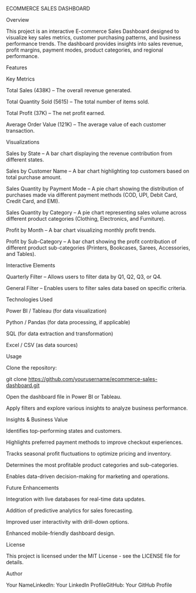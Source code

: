 ECOMMERCE SALES DASHBOARD

Overview

This project is an interactive E-commerce Sales Dashboard designed to visualize key sales metrics, customer purchasing patterns, and business performance trends. The dashboard provides insights into sales revenue, profit margins, payment modes, product categories, and regional performance.

Features

Key Metrics

Total Sales (438K) – The overall revenue generated.

Total Quantity Sold (5615) – The total number of items sold.

Total Profit (37K) – The net profit earned.

Average Order Value (121K) – The average value of each customer transaction.

Visualizations

Sales by State – A bar chart displaying the revenue contribution from different states.

Sales by Customer Name – A bar chart highlighting top customers based on total purchase amount.

Sales Quantity by Payment Mode – A pie chart showing the distribution of purchases made via different payment methods (COD, UPI, Debit Card, Credit Card, and EMI).

Sales Quantity by Category – A pie chart representing sales volume across different product categories (Clothing, Electronics, and Furniture).

Profit by Month – A bar chart visualizing monthly profit trends.

Profit by Sub-Category – A bar chart showing the profit contribution of different product sub-categories (Printers, Bookcases, Sarees, Accessories, and Tables).

Interactive Elements

Quarterly Filter – Allows users to filter data by Q1, Q2, Q3, or Q4.

General Filter – Enables users to filter sales data based on specific criteria.

Technologies Used

Power BI / Tableau (for data visualization)

Python / Pandas (for data processing, if applicable)

SQL (for data extraction and transformation)

Excel / CSV (as data sources)

Usage

Clone the repository:

git clone https://github.com/yourusername/ecommerce-sales-dashboard.git

Open the dashboard file in Power BI or Tableau.

Apply filters and explore various insights to analyze business performance.

Insights & Business Value

Identifies top-performing states and customers.

Highlights preferred payment methods to improve checkout experiences.

Tracks seasonal profit fluctuations to optimize pricing and inventory.

Determines the most profitable product categories and sub-categories.

Enables data-driven decision-making for marketing and operations.

Future Enhancements

Integration with live databases for real-time data updates.

Addition of predictive analytics for sales forecasting.

Improved user interactivity with drill-down options.

Enhanced mobile-friendly dashboard design.

License

This project is licensed under the MIT License - see the LICENSE file for details.

Author

Your NameLinkedIn: Your LinkedIn ProfileGitHub: Your GitHub Profile




